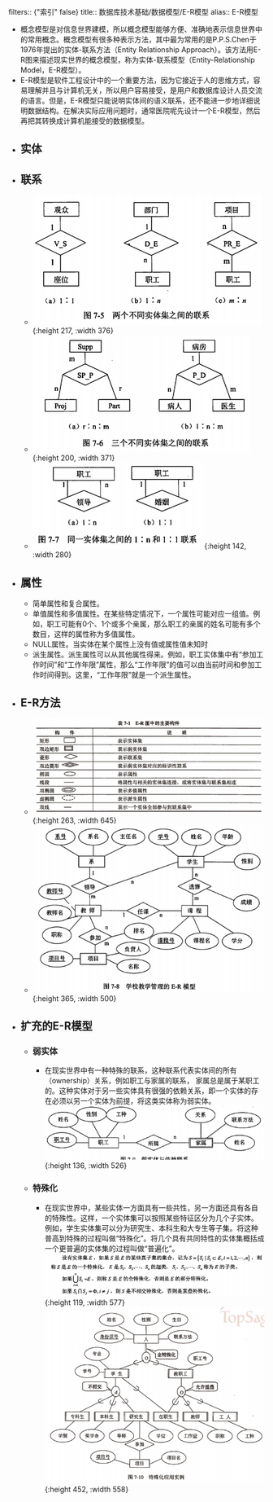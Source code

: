 filters:: {"索引" false}
title:: 数据库技术基础/数据模型/E-R模型
alias:: E-R模型

- 概念模型是对信息世界建模，所以概念模型能够方便、准确地表示信息世界中的常用概念。概念模型有很多种表示方法，其中最为常用的是P.P.S.Chen于1976年提出的实体-联系方法（Entity Relationship Approach）。该方法用E-R图来描述现实世界的概念模型，称为实体-联系模型（Entity-Relationship Model，E-R模型）。
- E-R模型是软件工程设计中的一个重要方法，因为它接近于人的思维方式，容易理解并且与计算机无关，所以用户容易接受，是用户和数据库设计人员交流的语言。但是，E-R模型只能说明实体间的语义联系，还不能进一步地详细说明数据结构。在解决实际应用问题时，通常医院呢先设计一个E-R模型，然后再把其转换成计算机能接受的数据模型。
- ## 实体
- ## 联系
	- ![image.png](../assets/image_1649116126948_0.png){:height 217, :width 376}
	- ![image.png](../assets/image_1649116138277_0.png){:height 200, :width 371}
	- ![image.png](../assets/image_1649116147529_0.png){:height 142, :width 280}
- ## 属性
	- 简单属性和复合属性。
	- 单值属性和多值属性。在某些特定情况下，一个属性可能对应一组值。例如，职工可能有0个、1个或多个亲属，那么职工的亲属的姓名可能有多个数目，这样的属性称为多值属性。
	- NULL属性。当实体在某个属性上没有值或属性值未知时
	- 派生属性。派生属性可以从其他属性得来。例如，职工实体集中有“参加工作时间”和“工作年限”属性，那么“工作年限”的值可以由当前时间和参加工作时间得到。这里，“工作年限”就是一个派生属性。
- ## E-R方法
	- ![image.png](../assets/image_1649116281794_0.png){:height 263, :width 645}
	- ![image.png](../assets/image_1649116291392_0.png){:height 365, :width 500}
- ## 扩充的E-R模型
	- ### 弱实体
		- 在现实世界中有一种特殊的联系，这种联系代表实体间的所有（ownership）关系，例如职工与家属的联系， 家属总是属于某职工的。这种实体对于另一些实体具有很强的依赖关系，即一个实体的存在必须以另一个实体为前提，将这类实体称为弱实体。
		  ![image.png](../assets/image_1649116346325_0.png){:height 136, :width 526}
	- ### 特殊化
		- 在现实世界中，某些实体一方面具有一些共性，另一方面还具有各自的特殊性。这样，一个实体集可以按照某些特征区分为几个子实体。例如，学生实体集可以分为研究生、本科生和大专生等子集。将这种普高到特殊的过程叫做“特殊化”。将几个具有共同特性的实体集概括成一个更普遍的实体集的过程叫做“普遍化”。
		  ![image.png](../assets/image_1649116382473_0.png){:height 119, :width 577} 
		  ![image.png](../assets/image_1649116398936_0.png){:height 452, :width 558}